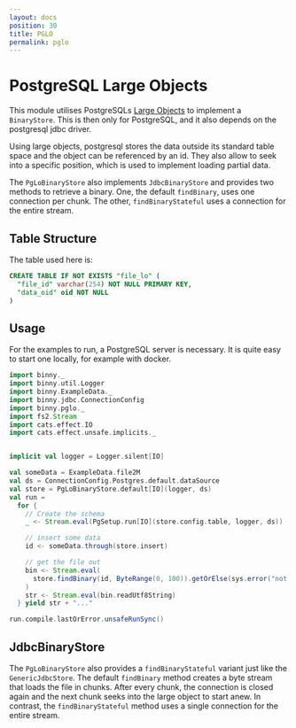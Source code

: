 ```yaml
---
layout: docs
position: 30
title: PGLO
permalink: pglo
---
```


# PostgreSQL Large Objects

This module utilises PostgreSQLs [Large
Objects](https://www.postgresql.org/docs/current/largeobjects.html) to
implement a `BinaryStore`. This is then only for PostgreSQL, and it
also depends on the postgresql jdbc driver.

Using large objects, postgresql stores the data outside its standard
table space and the object can be referenced by an id. They also allow
to seek into a specific position, which is used to implement loading
partial data.

The `PgLoBinaryStore` also implements `JdbcBinaryStore` and provides
two methods to retrieve a binary. One, the default `findBinary`, uses
one connection per chunk. The other, `findBinaryStateful` uses a
connection for the entire stream.

## Table Structure

The table used here is:

```sql
CREATE TABLE IF NOT EXISTS "file_lo" (
  "file_id" varchar(254) NOT NULL PRIMARY KEY,
  "data_oid" oid NOT NULL
)
```

## Usage

For the examples to run, a PostgreSQL server is necessary. It is quite
easy to start one locally, for example with docker.

```scala mdoc
import binny._
import binny.util.Logger
import binny.ExampleData._
import binny.jdbc.ConnectionConfig
import binny.pglo._
import fs2.Stream
import cats.effect.IO
import cats.effect.unsafe.implicits._


implicit val logger = Logger.silent[IO]

val someData = ExampleData.file2M
val ds = ConnectionConfig.Postgres.default.dataSource
val store = PgLoBinaryStore.default[IO](logger, ds)
val run =
  for {
    // Create the schema
    _ <- Stream.eval(PgSetup.run[IO](store.config.table, logger, ds))

    // insert some data
    id <- someData.through(store.insert)

    // get the file out
    bin <- Stream.eval(
      store.findBinary(id, ByteRange(0, 100)).getOrElse(sys.error("not found"))
    )
    str <- Stream.eval(bin.readUtf8String)
  } yield str + "..."

run.compile.lastOrError.unsafeRunSync()
```

## JdbcBinaryStore

The `PgLoBinaryStore` also provides a `findBinaryStateful` variant
just like the `GenericJdbcStore`. The default `findBinary` method
creates a byte stream that loads the file in chunks. After every
chunk, the connection is closed again and the next chunk seeks into
the large object to start anew. In contrast, the `findBinaryStateful`
method uses a single connection for the entire stream.
